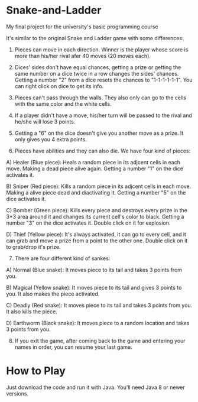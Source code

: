 # Snake-and-Ladder

My final project for the university's basic programming course


It's similar to the original Snake and Ladder game with some differences:


1. Pieces can move in each direction. Winner is the player whose score is more than his/her rival afer 40 moves (20 moves each).


2. Dices' sides don't have equal chances, getting a prize or getting the same number on a dice twice in a row changes the sides' chances. Getting a number "2" from a dice resets the chances to "1-1-1-1-1-1". You can right click on dice to get its info.


3. Pieces can't pass through the walls. They also only can go to the cells with the same color and the white cells.


4. If a player didn't have a move, his/her turn will be passed to the rival and he/she will lose 3 points.


5. Getting a "6" on the dice doesn't give you another move as a prize. It only gives you 4 extra points.


6. Pieces have abilities and they can also die. We have four kind of pieces:

A) Healer (Blue piece): Heals a random piece in its adjcent cells in each move. Making a dead piece alive again. Getting a number "1" on the dice activates it.

B) Sniper (Red piece): Kills a random piece in its adjcent cells in each move. Making a alive piece dead and diactivating it. Getting a number "5" on the dice activates it.

C) Bomber (Green piece): Kills every piece and destroys every prize in the 3*3 area around it and changes its current cell's color to black. Getting a number "3" on the dice activates it. Double click on it for explosion. 

D) Thief (Yellow piece): It's always activated, it can go to every cell, and it can grab and move a prize from a point to the other one. Double click on it to grab/drop it's prize.


7. There are four different kind of sankes:

A) Normal (Blue snake): It moves piece to its tail and takes 3 points from you.

B) Magical (Yellow snake): It moves piece to its tail and gives 3 points to you. It also makes the piece activated.

C) Deadly (Red snake): It moves piece to its tail and takes 3 points from you. It also kills the piece.

D) Earthworm (Black snake): It moves piece to a random location and takes 3 points from you.


8. If you exit the game, after coming back to the game and entering your names in order, you can resume your last game.

# How to Play

Just download the code and run it with Java. You'll need Java 8 or newer versions.
